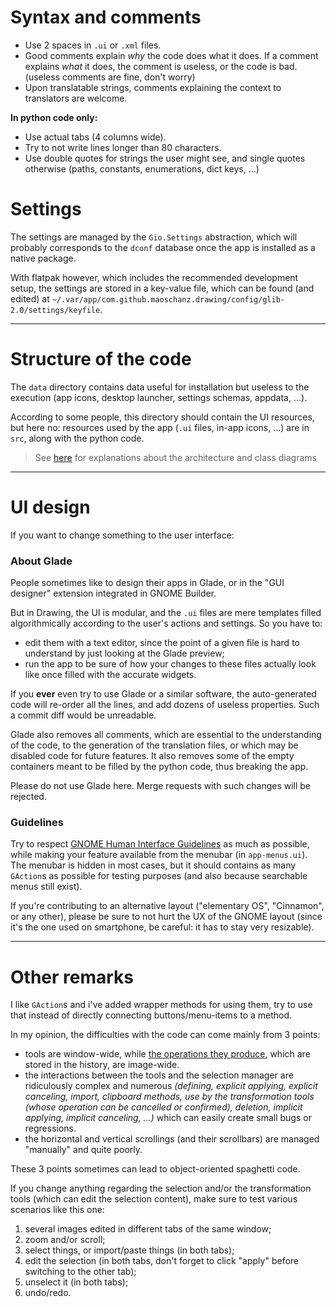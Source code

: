 



# Syntax and comments

- Use 2 spaces in `.ui` or `.xml` files.
- Good comments explain *why* the code does what it does. If a comment explains
*what* it does, the comment is useless, or the code is bad. (useless comments
are fine, don't worry)
- Upon translatable strings, comments explaining the context to translators are
welcome.

**In python code only:**

- Use actual tabs (4 columns wide).
- Try to not write lines longer than 80 characters.
- Use double quotes for strings the user might see, and single quotes otherwise
(paths, constants, enumerations, dict keys, …)

# Settings

The settings are managed by the `Gio.Settings` abstraction, which will probably
corresponds to the `dconf` database once the app is installed as a native
package.

With flatpak however, which includes the recommended development setup, the
settings are stored in a key-value file, which can be found (and edited) at
`~/.var/app/com.github.maoschanz.drawing/config/glib-2.0/settings/keyfile`.

----

# Structure of the code

The `data` directory contains data useful for installation but useless to the
execution (app icons, desktop launcher, settings schemas, appdata, …).

According to some people, this directory should contain the UI resources, but
here no: resources used by the app (`.ui` files, in-app icons, …) are in `src`,
along with the python code.

>See [here](./design-general.md) for explanations about the architecture and
class diagrams

----

# UI design

If you want to change something to the user interface:

### About Glade

People sometimes like to design their apps in Glade, or in the "GUI designer"
extension integrated in GNOME Builder.

But in Drawing, the UI is modular, and the `.ui` files are mere templates filled
algorithmically according to the user's actions and settings. So you have to:

- edit them with a text editor, since the point of a given file is hard to
understand by just looking at the Glade preview;
- run the app to be sure of how your changes to these files actually look like
once filled with the accurate widgets.

If you **ever** even try to use Glade or a similar software, the auto-generated
code will re-order all the lines, and add dozens of useless properties. Such a
commit diff would be unreadable.

Glade also removes all comments, which are essential to the understanding of the
code, to the generation of the translation files, or which may be disabled code
for future features. It also removes some of the empty containers meant to be
filled by the python code, thus breaking the app.

Please do not use Glade here. Merge requests with such changes will be rejected.

### Guidelines

Try to respect [GNOME Human Interface Guidelines](https://developer.gnome.org/hig/stable/)
as much as possible, while making your feature available from the menubar
(in `app-menus.ui`). The menubar is hidden in most cases, but it should contains
as many `GAction`s as possible for testing purposes (and also because searchable
menus still exist).

If you're contributing to an alternative layout ("elementary OS", "Cinnamon", or
any other), please be sure to not hurt the UX of the GNOME layout (since it's
the one used on smartphone, be careful: it has to stay very resizable).

----

# Other remarks

I like `GAction`s and i've added wrapper methods for using them, try to use that
instead of directly connecting buttons/menu-items to a method.

In my opinion, the difficulties with the code can come mainly from 3 points:

- tools are window-wide, while [the operations they produce](./design-tools#command-pattern),
which are stored in the history, are image-wide.
- the interactions between the tools and the selection manager are ridiculously
complex and numerous _(defining, explicit applying, explicit canceling, import,
clipboard methods, use by the transformation tools (whose operation can be
cancelled or confirmed), deletion, implicit applying, implicit canceling, …)_
which can easily create small bugs or regressions.
- the horizontal and vertical scrollings (and their scrollbars) are managed
"manually" and quite poorly.

These 3 points sometimes can lead to object-oriented spaghetti code.

If you change anything regarding the selection and/or the transformation tools
(which can edit the selection content), make sure to test various scenarios like
this one:

1. several images edited in different tabs of the same window;
2. zoom and/or scroll;
3. select things, or import/paste things (in both tabs);
4. edit the selection (in both tabs, don't forget to click "apply" before
switching to the other tab);
5. unselect it (in both tabs);
6. undo/redo.

